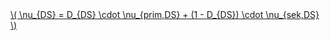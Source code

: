 <a href="/eco2_guide_center/1.%20ECO2%20Logic%20Guide/Hee1_Equation_List.html" class="equation-link" target="_blank" rel="noopener noreferrer">
  \( \nu_{DS} = D_{DS} \cdot \nu_{prim,DS} + (1 - D_{DS}) \cdot \nu_{sek,DS} \) 
</a>

